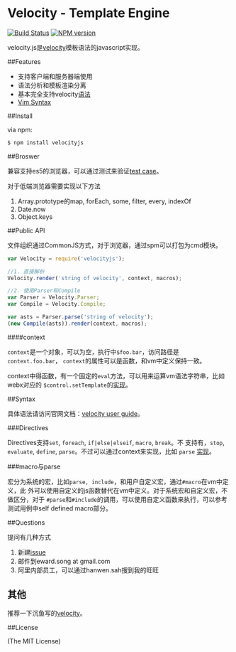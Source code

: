 Velocity - Template Engine 
==========================
[![Build Status](https://secure.travis-ci.org/shepherdwind/velocity.js.png)](https://travis-ci.org/shepherdwind/velocity.js)
[![NPM version](https://badge.fury.io/js/velocityjs.png)](http://badge.fury.io/js/velocityjs)

velocity.js是[velocity](http://velocity.apache.org/)模板语法的javascript实现。

##Features

- 支持客户端和服务器端使用
- 语法分析和模板渲染分离
- 基本完全支持velocity[语法](http://velocity.apache.org/engine/devel/user-guide.html)
- [Vim Syntax](https://github.com/shepherdwind/vim-velocity)

##Install

via npm:

```bash
$ npm install velocityjs
```

##Broswer

兼容支持es5的浏览器，可以通过测试来验证[test case](http://git.shepherdwind.com/velocity.js/runner/tests.html)。

对于低端浏览器需要实现以下方法

1. Array.prototype的map, forEach, some, filter, every, indexOf
2. Date.now
3. Object.keys

##Public API

文件组织通过CommonJS方式，对于浏览器，通过spm可以打包为cmd模块。

```js
var Velocity = require('velocityjs');

//1. 直接解析
Velocity.render('string of velocity', context, macros);

//2. 使用Parser和Compile
var Parser = Velocity.Parser;
var Compile = Velocity.Compile;

var asts = Parser.parse('string of velocity');
(new Compile(asts)).render(context, macros);
```

####context

`context`是一个对象，可以为空，执行中`$foo.bar`，访问路径是`context.foo.bar`，
`context`的属性可以是函数，和vm中定义保持一致。

context中得函数，有一个固定的`eval`方法，可以用来运算vm语法字符串，比如webx对应的
`$control.setTemplate`的[实现](https://github.com/shepherdwind/velocity.js/blob/master/tests/compile.js#L532)。

##Syntax

具体语法请访问官网文档：[velocity user guide](http://velocity.apache.org/engine/devel/user-guide.html)。

###Directives

Directives支持`set`, `foreach`, `if|else|elseif`, `macro`, `break`。不
支持有，`stop`, `evaluate`, `define`, `parse`。不过可以通过context来实现，比如
`parse` [实现](https://github.com/shepherdwind/velocity.js/blob/master/tests/compile.js#L458)。

###macro与parse

宏分为系统的宏，比如`parse, include`，和用户自定义宏，通过`#macro`在vm中定义，此
外可以使用自定义的js函数替代在vm中定义。对于系统宏和自定义宏，不做区分，对于
`#parse`和`#include`的调用，可以使用自定义函数来执行，可以参考测试用例中self defined macro部分。

##Questions

提问有几种方式

1. 新建[issue](https://github.com/shepherdwind/velocity.js/issues/new)
2. 邮件到eward.song at gmail.com
3. 阿里内部员工，可以通过hanwen.sah搜到我的旺旺

## 其他

推荐一下沉鱼写的[velocity](https://github.com/fool2fish/velocity)。

##License

(The MIT License)
